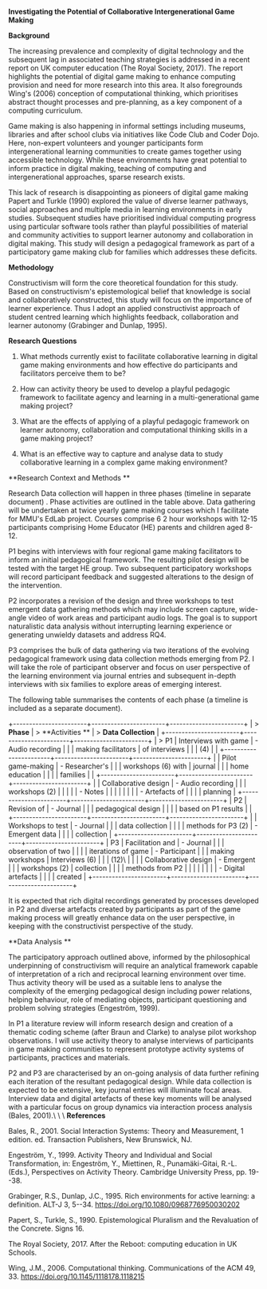 **Investigating the Potential of Collaborative Intergenerational Game Making**

**Background**

The increasing prevalence and complexity of digital technology and the subsequent lag in associated teaching strategies is addressed in a recent report on UK computer education (The Royal Society, 2017). The report highlights the potential of digital game making to enhance computing provision and need for more research into this area. It also foregrounds Wing's (2006) conception of computational thinking, which prioritises abstract thought processes and pre-planning, as a key component of a computing curriculum.

Game making is also happening in informal settings including museums, libraries and after school clubs via initiatives like Code Club and Coder Dojo. Here, non-expert volunteers and younger participants form intergenerational learning communities to create games together using accessible technology. While these environments have great potential to inform practice in digital making, teaching of computing and intergenerational approaches, sparse research exists.

This lack of research is disappointing as pioneers of digital game making Papert and Turkle (1990) explored the value of diverse learner pathways, social approaches and multiple media in learning environments in early studies. Subsequent studies have prioritised individual computing progress using particular software tools rather than playful possibilities of material and community activities to support learner autonomy and collaboration in digital making. This study will design a pedagogical framework as part of a participatory game making club for families which addresses these deficits.

**Methodology**

Constructivism will form the core theoretical foundation for this study. Based on constructivism's epistemological belief that knowledge is social and collaboratively constructed, this study will focus on the importance of learner experience. Thus I adopt an applied constructivist approach of student centred learning which highlights feedback, collaboration and learner autonomy (Grabinger and Dunlap, 1995).

**Research Questions**

1.  What methods currently exist to facilitate collaborative learning in     digital game making environments and how effective do participants     and facilitators perceive them to be?

2.  How can activity theory be used to develop a playful pedagogic     framework to facilitate agency and learning in a multi-generational     game making project?

3.  What are the effects of applying of a playful pedagogic framework on     learner autonomy, collaboration and computational thinking skills in     a game making project?

4.  What is an effective way to capture and analyse data to study     collaborative learning in a complex game making environment?

**Research Context and Methods **

Research Data collection will happen in three phases (timeline in separate document) . Phase activities are outlined in the table above. Data gathering will be undertaken at twice yearly game making courses which I facilitate for MMU's EdLab project. Courses comprise 6 2 hour workshops with 12-15 participants comprising Home Educator (HE) parents and children aged 8-12.

P1 begins with interviews with four regional game making facilitators to inform an initial pedagogical framework. The resulting pilot design will be tested with the target HE group. Two subsequent participatory workshops will record participant feedback and suggested alterations to the design of the intervention.

P2 incorporates a revision of the design and three workshops to test emergent data gathering methods which may include screen capture, wide-angle video of work areas and participant audio logs. The goal is to support naturalistic data analysis without interrupting learning experience or generating unwieldy datasets and address RQ4.

P3 comprises the bulk of data gathering via two iterations of the evolving pedagogical framework using data collection methods emerging from P2. I will take the role of participant observer and focus on user perspective of the learning environment via journal entries and subsequent in-depth interviews with six families to explore areas of emerging interest.

The following table summarises the contents of each phase (a timeline is included as a separate document).

+-----------------------+-----------------------+-----------------------+ | > **Phase**           | > **Activities **     | > **Data Collection** | +-----------------------+-----------------------+-----------------------+ | > P1                  | Interviews with game  | -   Audio recording   | |                       | making facilitators   |     of interviews     | |                       | (4)                   |                       | +-----------------------+-----------------------+-----------------------+ |                       | Pilot game-making     | -   Researcher's      | |                       | workshops (6) with    |     journal           | |                       | home education        |                       | |                       | families              |                       | +-----------------------+-----------------------+-----------------------+ |                       | Collaborative design  | -   Audio recording   | |                       | workshops (2)         |                       | |                       |                       | -   Notes             | |                       |                       |                       | |                       |                       | -   Artefacts of      | |                       |                       |     planning          | +-----------------------+-----------------------+-----------------------+ | P2                    | Revision of           | -   Journal           | |                       | pedagogical design    |                       | |                       | based on P1 results   |                       | +-----------------------+-----------------------+-----------------------+ |                       | Workshops to test     | -   Journal           | |                       | data collection       |                       | |                       | methods for P3 (2)    | -   Emergent data     | |                       |                       |     collection        | +-----------------------+-----------------------+-----------------------+ | P3                    | Facilitation and      | -   Journal           | |                       | observation of two    |                       | |                       | iterations of game    | -   Participant       | |                       | making workshops      |     Interviews (6)    | |                       | (12)\                 |                       | |                       | Collaborative design  | -   Emergent          | |                       | workshops (2)         |     collection        | |                       |                       |     methods from P2   | |                       |                       |                       | |                       |                       | -   Digital artefacts | |                       |                       |     created           | +-----------------------+-----------------------+-----------------------+

It is expected that rich digital recordings generated by processes developed in P2 and diverse artefacts created by participants as part of the game making process will greatly enhance data on the user perspective, in keeping with the constructivist perspective of the study.

**Data Analysis **

The participatory approach outlined above, informed by the philosophical underpinning of constructivism will require an analytical framework capable of interpretation of a rich and reciprocal learning environment over time. Thus activity theory will be used as a suitable lens to analyse the complexity of the emerging pedagogical design including power relations, helping behaviour, role of mediating objects, participant questioning and problem solving strategies (Engeström, 1999).

In P1 a literature review will inform research design and creation of a thematic coding scheme (after Braun and Clarke) to analyse pilot workshop observations. I will use activity theory to analyse interviews of participants in game making communities to represent prototype activity systems of participants, practices and materials.

P2 and P3 are characterised by an on-going analysis of data further refining each iteration of the resultant pedagogical design. While data collection is expected to be extensive, key journal entries will illuminate focal areas. Interview data and digital artefacts of these key moments will be analysed with a particular focus on group dynamics via interaction process analysis (Bales, 2001).\ \ \ **References**

Bales, R., 2001. Social Interaction Systems: Theory and Measurement, 1 edition. ed. Transaction Publishers, New Brunswick, NJ.

Engeström, Y., 1999. Activity Theory and Individual and Social Transformation, in: Engeström, Y., Miettinen, R., Punamäki-Gitai, R.-L. (Eds.), Perspectives on Activity Theory. Cambridge University Press, pp. 19--38.

Grabinger, R.S., Dunlap, J.C., 1995. Rich environments for active learning: a definition. ALT-J 3, 5--34. https://doi.org/10.1080/0968776950030202

Papert, S., Turkle, S., 1990. Epistemological Pluralism and the Revaluation of the Concrete. Signs 16.

The Royal Society, 2017. After the Reboot: computing education in UK Schools.

Wing, J.M., 2006. Computational thinking. Communications of the ACM 49, 33. https://doi.org/10.1145/1118178.1118215 